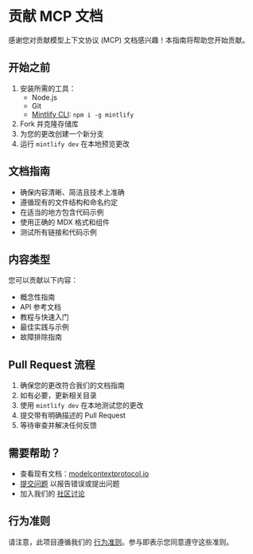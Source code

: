 # 贡献 MCP 文档

感谢您对贡献模型上下文协议 (MCP) 文档感兴趣！本指南将帮助您开始贡献。

## 开始之前

1. 安装所需的工具：
   - Node.js
   - Git
   - [Mintlify CLI](https://www.npmjs.com/package/mintlify): `npm i -g mintlify`
2. Fork 并克隆存储库
3. 为您的更改创建一个新分支
4. 运行 `mintlify dev` 在本地预览更改

## 文档指南

- 确保内容清晰、简洁且技术上准确
- 遵循现有的文件结构和命名约定
- 在适当的地方包含代码示例
- 使用正确的 MDX 格式和组件
- 测试所有链接和代码示例

## 内容类型

您可以贡献以下内容：

- 概念性指南
- API 参考文档
- 教程与快速入门
- 最佳实践与示例
- 故障排除指南

## Pull Request 流程

1. 确保您的更改符合我们的文档指南
2. 如有必要，更新相关目录
3. 使用 `mintlify dev` 在本地测试您的更改
4. 提交带有明确描述的 Pull Request
5. 等待审查并解决任何反馈

## 需要帮助？

- 查看现有文档：[modelcontextprotocol.io](https://modelcontextprotocol.io)
- [提交问题](https://github.com/modelcontextprotocol/docs/issues) 以报告错误或提出问题
- 加入我们的 [社区讨论](https://github.com/modelcontextprotocol/docs/discussions)

## 行为准则

请注意，此项目遵循我们的 [行为准则](CODE_OF_CONDUCT.md)。参与即表示您同意遵守这些准则。